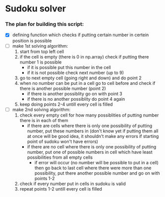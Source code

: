 # Sudoku solver

### The plan for building this script: ###
- [x] defining function which checks if putting certain number in certein position is possible
- [ ] make 1st solving algorithm:
    1. start from top left cell
    2. if the cell is empty (there is 0 in np.array) check if putting there number 1 is possible
        - if it is possible put this number in the cell
        - if it is not possible check next number (up to 9)
    3. go to next empty cell (going right and down) and do point 2
    4. when no number can be put in a cell go to cell before and check if there is another possible number (point 2) 
        - if there is another possiblity go on with point 3
        - if there is no another possiblity do point 4 again
    5. keep doing points 2-4 untill every cell is filled
- [ ] make 2nd solving algorithm:
    1. check every empty cell for how many possiblities of putting number there is in each of them
        - if there are cells where there is only one possibility of putting number, put these numbers in (don't know yet if putting them all at once will be good idea, it shouldn't make any errors if starting point of sudoku won't have errors)
        - if there are no cell where there is only one possibility of putting number, put one of possible numbers in cell which have least possibilities from all empty cells
            - if error will occur (no number will be possible to put in a cell) then go back to last cell where there were more than one possibility, put there another possible number and go on with points 1-2
    2. check if every number put in cells in sudoku is valid
    3. repeat points 1-2 untill every cell is filled